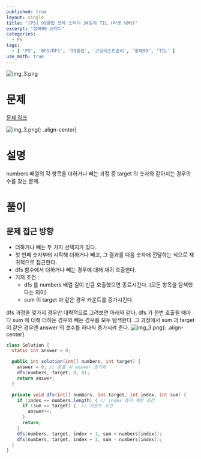 ```yaml
---
published: true
layout: single
title: "[PS] 99클럽 코테 스터디 34일차 TIL (타겟 넘버)"
excerpt: "항해99 스터디"
categories:
  - PS
tags:
  - [ 'PS', 'BFS/DFS', '99클럽', '코딩테스트준비', '항해99', 'TIL' ]
use_math: true
---
```



![img_3.png](https://zhtmr.github.io/static-files-for-posting/images/20240722/99club_TIL_thumbnail/%EA%B8%B0%EB%B3%B8%ED%98%951_java.png?raw=true)

# 문제

[문제 링크](https://school.programmers.co.kr/learn/courses/30/lessons/43165)

![img_3.png](https://zhtmr.github.io/static-files-for-posting/images/20240824/ex.png?raw=true){: .align-center}

# 설명
numbers 배열의 각 항목을 더하거나 빼는 과정 중 target 의 숫자와 같아지는 경우의 수를 찾는 문제.

# 풀이
## 문제 접근 방향
- 더하거나 빼는 두 가지 선택지가 있다.
- 첫 번째 숫자부터 시작해 더하거나 빼고, 그 결과를 다음 숫자에 전달하는 식으로 재귀적으로 접근한다.
- dfs 함수에서 더하거나 빼는 경우에 대해 재귀 호출한다.
- 기저 조건 : 
  - dfs 를 numbers 배열 길이 만큼 호출했으면 종료시킨다. (모든 항목을 탐색했다는 의미)
  - sum 이 target 과 같은 경우 카운트를 증가시킨다.

dfs 과정을 몇가지 경우만 대략적으로 그려보면 아래와 같다. dfs 가 한번 호출될 때마다 sum 에 대해 더하는 경우와 빼는 경우를 모두 탐색한다.
그 과정에서 sum 과 target 이 같은 경우엔 answer 의 갯수를 하나씩 증가시켜 준다.
![img_3.png](https://zhtmr.github.io/static-files-for-posting/images/20240824/dfs.png?raw=true){: .align-center}

```java
class Solution {
  static int answer = 0;

  public int solution(int[] numbers, int target) {
    answer = 0; // 호출 시 answer 초기화
    dfs(numbers, target, 0, 0);
    return answer;
  }

  private void dfs(int[] numbers, int target, int index, int sum) {
    if (index == numbers.length) { // index 증가 제한 조건
      if (sum == target) {  // 카운트 조건
        answer++;
      }
      return;
    }
    dfs(numbers, target, index + 1, sum + numbers[index]);
    dfs(numbers, target, index + 1, sum - numbers[index]);
  }
}
```
